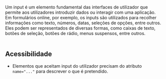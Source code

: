 Um input é um elemento fundamental das interfaces de utilizador que permite aos utilizadores introduzir dados ou interagir com uma aplicação. Em formulários online, por exemplo, os inputs são utilizados para recolher informações como texto, números, datas, seleções de opções, entre outros. Eles podem ser representados de diversas formas, como caixas de texto, botões de seleção, botões de rádio, menus suspensos, entre outros.
<br>
<br>
## Acessibilidade
- Elementos que aceitam input do utilizador precisam do atributo `name="..."` para descrever o que é pretendido.
<br>
<br>
<br>
<br>

